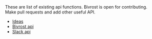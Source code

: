 These are list of existing api functions. 
Bivrost is open for contributing. Make pull requests and add other useful API.  

* [Ideas](docs/api/ideas.md)
* [Bivrost api](docs/api/bivrost-api.md)
* [Slack api](docs/api/slack-api.md)
